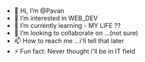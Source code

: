 - 👋 Hi, I’m @Pavan
- 👀 I’m interested in WEB_DEV
- 🌱 I’m currently learning - MY LIFE ??
- 💞️ I’m looking to collaborate on ...(not sure)
- 📫 How to reach me ...i'll tell that later
- ⚡ Fun fact: Never thought i'll be in IT field

<!---
Un-void/Un-void is a ✨ special ✨ repository because its `README.md` (this file) appears on your GitHub profile.
You can click the Preview link to take a look at your changes.
--->
